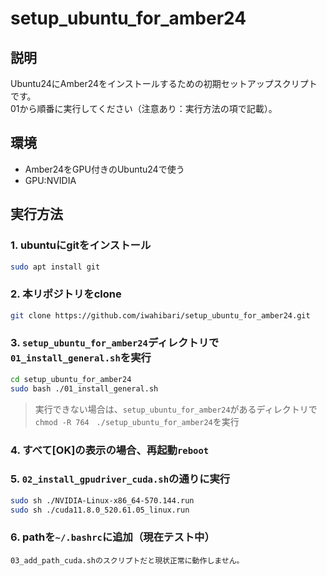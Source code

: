 # setup_ubuntu_for_amber24

## 説明
Ubuntu24にAmber24をインストールするための初期セットアップスクリプトです。  
01から順番に実行してください（注意あり：実行方法の項で記載）。

## 環境
- Amber24をGPU付きのUbuntu24で使う
- GPU:NVIDIA

## 実行方法
### 1. ubuntuにgitをインストール
   ```sh
   sudo apt install git
   ```
  
### 2. 本リポジトリをclone
   ```sh
   git clone https://github.com/iwahibari/setup_ubuntu_for_amber24.git
   ```
### 3. `setup_ubuntu_for_amber24`ディレクトリで`01_install_general.sh`を実行
   ```sh
   cd setup_ubuntu_for_amber24
   sudo bash ./01_install_general.sh
   ```
   > 実行できない場合は、`setup_ubuntu_for_amber24`があるディレクトリで`chmod -R 764　./setup_ubuntu_for_amber24`を実行
### 4. すべて[OK]の表示の場合、再起動`reboot`
### 5. `02_install_gpudriver_cuda.sh`の通りに実行  
   ```sh
   sudo sh ./NVIDIA-Linux-x86_64-570.144.run
   sudo sh ./cuda11.8.0_520.61.05_linux.run
   ```
### 6. pathを`~/.bashrc`に追加（現在テスト中）
    03_add_path_cuda.shのスクリプトだと現状正常に動作しません。
